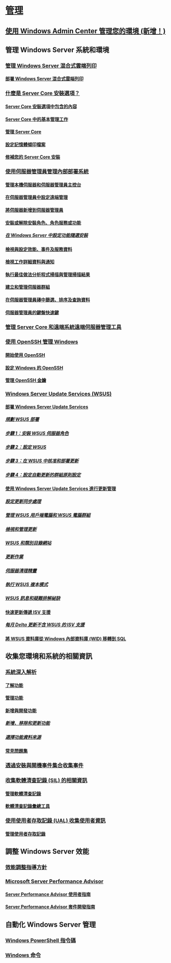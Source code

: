 # [管理](manage-windows-server.yml)
## [使用 Windows Admin Center 管理您的環境 (新增！)](../manage/windows-admin-center/overview.md)
## 管理 Windows Server 系統和環境
### [管理 Windows Server 混合式雲端列印](hybrid-cloud-print/hybrid-cloud-print-overview.md)
#### [部署 Windows Server 混合式雲端列印](hybrid-cloud-print/hybrid-cloud-print-deploy.md)
### [什麼是 Server Core 安裝選項？](server-core/what-is-server-core.md)
#### [Server Core 安裝選項中包含的內容](server-core/server-core-roles-and-services.md)
#### [Server Core 中的基本管理工作](server-core/server-core-administer.md)
#### [管理 Server Core](server-core/server-core-manage.md)
#### [設定記憶體傾印檔案](server-core/server-core-memory-dump.md)
#### [修補您的 Server Core 安裝](server-core/server-core-servicing.md)
### [使用伺服器管理員管理內部部署系統](server-manager/server-manager.md)
#### [管理本機伺服器和伺服器管理員主控台](server-manager/manage-the-local-server-and-the-server-manager-console.md)
#### [在伺服器管理員中設定遠端管理](server-manager/configure-remote-management-in-server-manager.md)
#### [將伺服器新增到伺服器管理員](server-manager/add-servers-to-server-manager.md)
#### [安裝或解除安裝角色、角色服務或功能](server-manager/install-or-uninstall-roles-role-services-or-features.md)
##### [在 Windows Server 中設定功能隨選安裝](server-manager/configure-features-on-demand-in-windows-server.md)
#### [檢視與設定效能、事件及服務資料](server-manager/view-and-configure-performance-event-and-service-data.md)
#### [檢視工作詳細資料與通知](server-manager/view-task-details-and-notifications.md)
#### [執行最佳做法分析程式掃描與管理掃描結果](server-manager/run-best-practices-analyzer-scans-and-manage-scan-results.md)
#### [建立和管理伺服器群組](server-manager/create-and-manage-server-groups.md)
#### [在伺服器管理員磚中篩選、排序及查詢資料](server-manager/filter-sort-and-query-data-in-server-manager-tiles.md)
#### [伺服器管理員的鍵盤快速鍵](server-manager/keyboard-shortcuts-for-server-manager.md)
### [管理 Server Core 和遠端系統遠端伺服器管理工具](../remote/remote-server-administration-tools.md)
### [使用 OpenSSH 管理 Windows](OpenSSH/OpenSSH_Overview.md)
#### [開始使用 OpenSSH](OpenSSH/OpenSSH_Install_FirstUse.md)
#### [設定 Windows 的 OpenSSH](OpenSSH/OpenSSH_Server_Configuration.md)
#### [管理 OpenSSH 金鑰](OpenSSH/OpenSSH_KeyManagement.md)
### [Windows Server Update Services (WSUS)](windows-server-update-services/get-started/windows-server-update-services-wsus.md)
#### [部署 Windows Server Update Services](windows-server-update-services/deploy/deploy-windows-server-update-services.md)
##### [規劃 WSUS 部署](windows-server-update-services/plan/plan-your-wsus-deployment.md)
##### [步驟 1：安裝 WSUS 伺服器角色](windows-server-update-services/deploy/1-install-the-wsus-server-role.md)
##### [步驟 2：設定 WSUS](windows-server-update-services/deploy/2-configure-wsus.md)
##### [步驟 3：在 WSUS 中核准和部署更新](windows-server-update-services/deploy/3-approve-and-deploy-updates-in-wsus.md)
##### [步驟 4：設定自動更新的群組原則設定](windows-server-update-services/deploy/4-configure-group-policy-settings-for-automatic-updates.md)
#### [使用 Windows Server Update Services 進行更新管理](windows-server-update-services/manage/update-management-with-windows-server-update-services.md)
##### [設定更新同步處理](windows-server-update-services/manage/setting-up-update-synchronizations.md)
##### [管理 WSUS 用戶端電腦和 WSUS 電腦群組](windows-server-update-services/manage/managing-wsus-client-computers-and-wsus-computer-groups.md)
##### [檢視和管理更新](windows-server-update-services/manage/viewing-and-managing-updates.md)
##### [WSUS 和類別目錄網站](windows-server-update-services/manage/wsus-and-the-catalog-site.md)
##### [更新作業](windows-server-update-services/manage/updates-operations.md)
##### [伺服器清理精靈](windows-server-update-services/manage/the-server-cleanup-wizard.md)
##### [執行 WSUS 複本模式](windows-server-update-services/manage/running-wsus-replica-mode.md)
##### [WSUS 訊息和疑難排解祕訣](windows-server-update-services/manage/wsus-messages-and-troubleshooting-tips.md)
#### [快速更新傳遞 ISV 支援](windows-server-update-services/deploy/express-update-delivery-isv-support.md)
##### [每月 Delta 更新不含 WSUS 的 ISV 支援](windows-server-update-services/deploy/monthly-delta-update-isv-support-without-WSUS.md)
#### [將 WSUS 資料庫從 Windows 內部資料庫 (WID) 移轉到 SQL](windows-server-update-services/manage/wid-to-sql-migration.md)

## 收集您環境和系統的相關資訊
### [系統深入解析](..\manage\system-insights\overview.md)
#### [了解功能](..\manage\system-insights\understanding-capabilities.md)
#### [管理功能](..\manage\system-insights\managing-capabilities.md)
#### [新增與開發功能](..\manage\system-insights\adding-and-developing-capabilities.md)
##### [新增、移除和更新功能](..\manage\system-insights\add-remove-update-capabilities.md)
##### [選擇功能資料來源](..\manage\system-insights\data-sources.md)
#### [常見問題集](..\manage\system-insights\faq.md)
### [透過安裝與開機事件集合收集事件](Get-started-with-Setup-and-Boot-Event-Collection.md)
### [收集軟體清查記錄 (SIL) 的相關資訊](software-inventory-logging/get-started-with-software-inventory-logging.md)
#### [管理軟體清查記錄](software-inventory-logging/manage-software-inventory-logging.md)
#### [軟體清查記錄彙總工具](software-inventory-logging/software-inventory-logging-aggregator.md)
### [使用使用者存取記錄 (UAL) 收集使用者資訊](user-access-logging/get-started-with-user-access-logging.md)
#### [管理使用者存取記錄](user-access-logging/manage-user-access-logging.md)

## 調整 Windows Server 效能
### [效能調整指導方針](performance-tuning/index.md)
### [Microsoft Server Performance Advisor](server-performance-advisor/microsoft-server-performance-advisor.md)
#### [Server Performance Advisor 使用者指南](server-performance-advisor/server-performance-advisor-users-guide.md)
#### [Server Performance Advisor 套件開發指南](server-performance-advisor/server-performance-advisor-pack-development-guide.md)

## 自動化 Windows Server 管理
### [Windows PowerShell 指令碼](/powershell/scripting/overview)
### [Windows 命令](windows-commands/windows-commands.md)